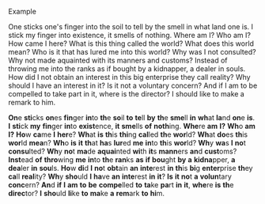 Example

One sticks one's finger into the soil to tell by the smell in what land one is. 
I stick my finger into existence, it smells of nothing. 
Where am I? Who am I? How came I here? 
What is this thing called the world? What does this world mean? Who is it that has lured me into this world? 
Why was I not consulted? Why not made aquainted with its manners and customs? 
Instead of throwing me into the ranks as if bought by a kidnapper, a dealer in souls.
How did I not obtain an interest in this big enterprise they call reality? Why should I have an interest in it? 
Is it not a voluntary concern?
And if I am to be compelled to take part in it, where is the director? I should like to make a remark to him.

**On**e **sti**cks **on**es **fin**ger **in**to **th**e **so**il **to** **te**ll **by** **th**e **sme**ll **in** **wh**at **la**nd **on**e **is**. 
**I** **sti**ck **my** **fin**ger **in**to **exist**ence, **it** **sme**lls **of** **noth**ing. 
**Whe**re **am** **I?** **Wh**o **am** **I?** **Ho**w **ca**me **I** **her**e? 
**Wh**at **is** **th**is **thi**ng **cal**led **th**e **wor**ld? **Wh**at **do**es **th**is **wor**ld **mea**n? **Wh**o **is** **it** **th**at **ha**s **lur**ed **me** **in**to **th**is **wor**ld? 
**Wh**y **wa**s **I** **no**t **consu**lted? **Wh**y **no**t **ma**de **aquai**nted **wi**th **it**s **mann**ers **an**d **cust**oms? 
**Inst**ead **of** **thro**wing **me** **in**to **th**e **ran**ks **as** **if** **bou**ght **by** **a** **kidna**pper, **a** **dea**ler **in** **sou**ls. 
**Ho**w **di**d **I** **no**t **obt**ain **an** **inte**rest **in** **th**is **bi**g **enter**prise **th**ey **ca**ll **real**ity? **Wh**y **sho**uld **I** **ha**ve **an** **inte**rest **in** **it**? 
**Is** **it** **no**t **a** **volun**tary **conc**ern? 
**An**d **if** **I** **am** **to** **be** **compe**lled **to** **ta**ke **pa**rt **in** **it**, **whe**re **is** **th**e **direc**tor? **I** **sho**uld **li**ke **to** **ma**ke **a** **rem**ark **to** **hi**m.
